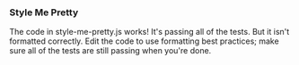### Style Me Pretty

The code in style-me-pretty.js works! It's passing all of the tests. But it
isn't formatted correctly. Edit the code to use formatting best practices; make
sure all of the tests are still passing when you're done.
